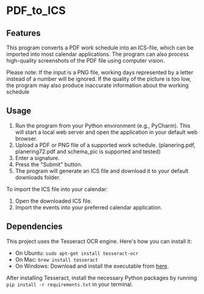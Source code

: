 # PDF_to_ICS

## Features
This program converts a PDF work schedule into an ICS-file, which can be imported into most calendar applications. The program can also process high-quality screenshots of the PDF file using computer vision.

Please note: If the input is a PNG file, working days represented by a letter instead of a number will be ignored. If the quality of the picture is too low, the program may also produce inaccurate information about the working schedule

## Usage
1. Run the program from your Python environment (e.g., PyCharm). This will start a local web server and open the application in your default web browser.
2. Upload a PDF or PNG file of a supported work schedule. (planering.pdf, planering72.pdf and schema_pic is supported and tested)
3. Enter a signature.
4. Press the "Submit" button.
5. The program will generate an ICS file and download it to your default downloads folder.

To import the ICS file into your calendar:
1. Open the downloaded ICS file.
2. Import the events into your preferred calendar application.

## Dependencies
This project uses the Tesseract OCR engine. Here's how you can install it:

- On Ubuntu: `sudo apt-get install tesseract-ocr`
- On Mac: `brew install tesseract`
- On Windows: Download and install the executable from [here](https://github.com/UB-Mannheim/tesseract/wiki).

After installing Tesseract, install the necessary Python packages by running `pip install -r requirements.txt` in your terminal.

